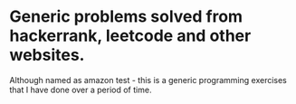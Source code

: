# Generic problems solved from hackerrank, leetcode and other websites.

Although named as amazon test - this is a generic programming exercises that I have done over a period of time.
